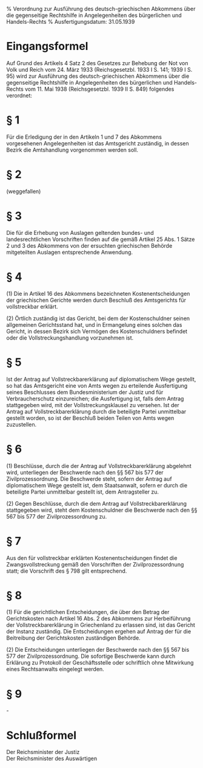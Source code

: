 % Verordnung zur Ausführung des deutsch-griechischen Abkommens über die gegenseitige Rechtshilfe in Angelegenheiten des bürgerlichen und Handels-Rechts
% Ausfertigungsdatum: 31.05.1939
 
# Eingangsformel

Auf Grund des Artikels 4 Satz 2 des Gesetzes zur Behebung der Not von Volk und Reich vom 24. März 1933 (Reichsgesetzbl. 1933 I S. 141; 1939 I S. 95) wird zur Ausführung des deutsch-griechischen Abkommens über die gegenseitige Rechtshilfe in Angelegenheiten des bürgerlichen und Handels-Rechts vom 11. Mai 1938 (Reichsgesetzbl. 1939 II S. 849) folgendes verordnet:

# § 1

Für die Erledigung der in den Artikeln 1 und 7 des Abkommens vorgesehenen Angelegenheiten ist das Amtsgericht zuständig, in dessen Bezirk die Amtshandlung vorgenommen werden soll.

# § 2

(weggefallen)

# § 3

Die für die Erhebung von Auslagen geltenden bundes- und landesrechtlichen Vorschriften finden auf die gemäß Artikel 25 Abs. 1 Sätze 2 und 3 des Abkommens von der ersuchten griechischen Behörde mitgeteilten Auslagen entsprechende Anwendung.

# § 4

(1) Die in Artikel 16 des Abkommens bezeichneten Kostenentscheidungen der griechischen Gerichte werden durch Beschluß des Amtsgerichts für vollstreckbar erklärt.

(2) Örtlich zuständig ist das Gericht, bei dem der Kostenschuldner seinen allgemeinen Gerichtsstand hat, und in Ermangelung eines solchen das Gericht, in dessen Bezirk sich Vermögen des Kostenschuldners befindet oder die Vollstreckungshandlung vorzunehmen ist.

# § 5

Ist der Antrag auf Vollstreckbarerklärung auf diplomatischem Wege gestellt, so hat das Amtsgericht eine von Amts wegen zu erteilende Ausfertigung seines Beschlusses dem Bundesministerium der Justiz und für Verbraucherschutz einzureichen; die Ausfertigung ist, falls dem Antrag stattgegeben wird, mit der Vollstreckungsklausel zu versehen. Ist der Antrag auf Vollstreckbarerklärung durch die beteiligte Partei unmittelbar gestellt worden, so ist der Beschluß beiden Teilen von Amts wegen zuzustellen.

# § 6

(1) Beschlüsse, durch die der Antrag auf Vollstreckbarerklärung abgelehnt wird, unterliegen der Beschwerde nach den §§ 567 bis 577 der Zivilprozessordnung. Die Beschwerde steht, sofern der Antrag auf diplomatischem Wege gestellt ist, dem Staatsanwalt, sofern er durch die beteiligte Partei unmittelbar gestellt ist, dem Antragsteller zu.

(2) Gegen Beschlüsse, durch die dem Antrag auf Vollstreckbarerklärung stattgegeben wird, steht dem Kostenschuldner die Beschwerde nach den §§ 567 bis 577 der Zivilprozessordnung zu.

# § 7

Aus den für vollstreckbar erklärten Kostenentscheidungen findet die Zwangsvollstreckung gemäß den Vorschriften der Zivilprozessordnung statt; die Vorschrift des § 798 gilt entsprechend.

# § 8

(1) Für die gerichtlichen Entscheidungen, die über den Betrag der Gerichtskosten nach Artikel 16 Abs. 2 des Abkommens zur Herbeiführung der Vollstreckbarerklärung in Griechenland zu erlassen sind, ist das Gericht der Instanz zuständig. Die Entscheidungen ergehen auf Antrag der für die Beitreibung der Gerichtskosten zuständigen Behörde.

(2) Die Entscheidungen unterliegen der Beschwerde nach den §§ 567 bis 577 der Zivilprozessordnung. Die sofortige Beschwerde kann durch Erklärung zu Protokoll der Geschäftsstelle oder schriftlich ohne Mitwirkung eines Rechtsanwalts eingelegt werden.

# § 9

\-

# Schlußformel

Der Reichsminister der Justiz  
Der Reichsminister des Auswärtigen
